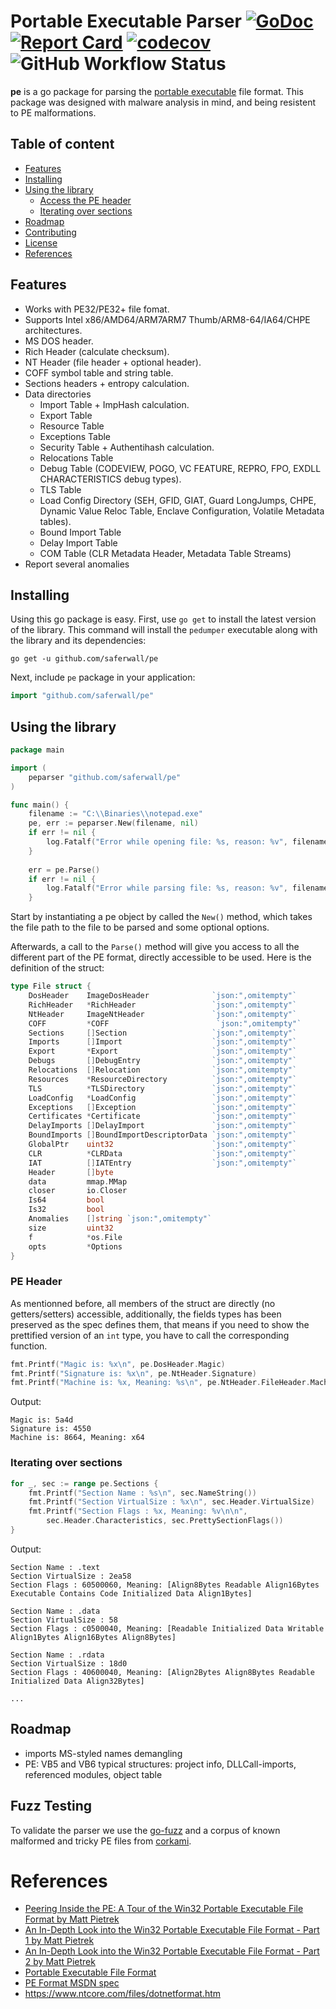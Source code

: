 # Portable Executable Parser [![GoDoc](http://godoc.org/github.com/saferwall/pe?status.svg)](https://pkg.go.dev/github.com/saferwall/pe) [![Report Card](https://goreportcard.com/badge/github.com/saferwall/pe)](https://goreportcard.com/report/github.com/saferwall/pe) [![codecov](https://codecov.io/gh/saferwall/pe/branch/main/graph/badge.svg?token=W7WTOUZLRY)](https://codecov.io/gh/saferwall/pe) ![GitHub Workflow Status](https://img.shields.io/github/workflow/status/saferwall/pe/Build%20&%20Test)

**pe** is a go package for parsing the [portable executable](https://docs.microsoft.com/en-us/windows/win32/debug/pe-format) file format. This package was designed with malware analysis in mind, and being resistent to PE malformations.

## Table of content

- [Features](#features)
- [Installing](#installing)
- [Using the library](#using-the-library)
    - [Access the PE header](#pe-header)
    - [Iterating over sections](#iterating-over-sections)
- [Roadmap](#roadmap)
- [Contributing](#contributing)
- [License](#license)
- [References](#references)

## Features

- Works with PE32/PE32+ file fomat.
- Supports Intel x86/AMD64/ARM7ARM7 Thumb/ARM8-64/IA64/CHPE architectures.
- MS DOS header.
- Rich Header (calculate checksum).
- NT Header (file header + optional header).
- COFF symbol table and string table.
- Sections headers + entropy calculation. 
- Data directories
    - Import Table + ImpHash calculation.
    - Export Table
    - Resource Table
    - Exceptions Table
    - Security Table + Authentihash calculation.
    - Relocations Table
    - Debug Table (CODEVIEW, POGO, VC FEATURE, REPRO, FPO, EXDLL CHARACTERISTICS debug types).
    - TLS Table
    - Load Config Directory (SEH, GFID, GIAT, Guard LongJumps, CHPE, Dynamic Value Reloc Table, Enclave Configuration, Volatile Metadata tables).
    - Bound Import Table
    - Delay Import Table
    - COM Table (CLR Metadata Header, Metadata Table Streams)
- Report several anomalies

## Installing

Using this go package is easy. First, use `go get` to install the latest version of the library. This command will install the `pedumper` executable along with the library and its dependencies:

    go get -u github.com/saferwall/pe

Next, include `pe` package in your application:

```go
import "github.com/saferwall/pe"
```

## Using the library

```go
package main

import (
	peparser "github.com/saferwall/pe"
)

func main() {
    filename := "C:\\Binaries\\notepad.exe"
    pe, err := peparser.New(filename, nil)
	if err != nil {
		log.Fatalf("Error while opening file: %s, reason: %v", filename, err)
    }
    
    err = pe.Parse()
    if err != nil {
        log.Fatalf("Error while parsing file: %s, reason: %v", filename, err)
    }
```

Start by instantiating a pe object by called the `New()` method, which takes the file path to the file to be parsed and some optional options.

Afterwards, a call to the `Parse()` method will give you access to all the different part of the PE format, directly accessible to be used. Here is the definition of the struct:

```go
type File struct {
	DosHeader    ImageDosHeader              `json:",omitempty"`
	RichHeader   *RichHeader                 `json:",omitempty"`
	NtHeader     ImageNtHeader               `json:",omitempty"`
	COFF         *COFF                        `json:",omitempty"`
	Sections     []Section                   `json:",omitempty"`
	Imports      []Import                    `json:",omitempty"`
	Export       *Export                     `json:",omitempty"`
	Debugs       []DebugEntry                `json:",omitempty"`
	Relocations  []Relocation                `json:",omitempty"`
	Resources    *ResourceDirectory          `json:",omitempty"`
	TLS          *TLSDirectory               `json:",omitempty"`
	LoadConfig   *LoadConfig                 `json:",omitempty"`
	Exceptions   []Exception                 `json:",omitempty"`
	Certificates *Certificate                `json:",omitempty"`
	DelayImports []DelayImport               `json:",omitempty"`
	BoundImports []BoundImportDescriptorData `json:",omitempty"`
	GlobalPtr    uint32                      `json:",omitempty"`
	CLR          *CLRData                    `json:",omitempty"`
	IAT          []IATEntry                  `json:",omitempty"`
	Header       []byte
	data         mmap.MMap
	closer       io.Closer
	Is64         bool
	Is32         bool
	Anomalies    []string `json:",omitempty"`
	size         uint32
	f            *os.File
	opts         *Options
}
```

### PE Header

As mentionned before, all members of the struct are directly (no getters/setters) accessible, additionally, the fields types has been preserved as the spec defines them, that means if you need to show the prettified version of an `int` type, you have to call the corresponding function.

```go
fmt.Printf("Magic is: %x\n", pe.DosHeader.Magic)
fmt.Printf("Signature is: %x\n", pe.NtHeader.Signature)
fmt.Printf("Machine is: %x, Meaning: %s\n", pe.NtHeader.FileHeader.Machine, pe.PrettyMachineType())
```

Output:

```
Magic is: 5a4d
Signature is: 4550
Machine is: 8664, Meaning: x64
```

### Iterating over sections

```go
for _, sec := range pe.Sections {
    fmt.Printf("Section Name : %s\n", sec.NameString())
    fmt.Printf("Section VirtualSize : %x\n", sec.Header.VirtualSize)
    fmt.Printf("Section Flags : %x, Meaning: %v\n\n",
        sec.Header.Characteristics, sec.PrettySectionFlags())
}
```

Output:

```
Section Name : .text
Section VirtualSize : 2ea58
Section Flags : 60500060, Meaning: [Align8Bytes Readable Align16Bytes Executable Contains Code Initialized Data Align1Bytes]

Section Name : .data
Section VirtualSize : 58
Section Flags : c0500040, Meaning: [Readable Initialized Data Writable Align1Bytes Align16Bytes Align8Bytes]

Section Name : .rdata
Section VirtualSize : 18d0
Section Flags : 40600040, Meaning: [Align2Bytes Align8Bytes Readable Initialized Data Align32Bytes]

...
```

## Roadmap

- imports MS-styled names demangling
- PE: VB5 and VB6 typical structures: project info, DLLCall-imports, referenced modules, object table

## Fuzz Testing

To validate the parser we use the [go-fuzz](https://github.com/dvyukov/go-fuzz) and a corpus of known malformed and tricky PE files from [corkami](https://github.com/corkami/pocs/tree/master/PE).

# References

- [Peering Inside the PE: A Tour of the Win32 Portable Executable File Format by Matt Pietrek](http://bytepointer.com/resources/pietrek_peering_inside_pe.htm)
- [An In-Depth Look into the Win32 Portable Executable File Format - Part 1 by Matt Pietrek](http://www.delphibasics.info/home/delphibasicsarticles/anin-depthlookintothewin32portableexecutablefileformat-part1)
- [An In-Depth Look into the Win32 Portable Executable File Format - Part 2 by Matt Pietrek](http://www.delphibasics.info/home/delphibasicsarticles/anin-depthlookintothewin32portableexecutablefileformat-part2)
- [Portable Executable File Format](https://blog.kowalczyk.info/articles/pefileformat.html)
- [PE Format MSDN spec](https://docs.microsoft.com/en-us/windows/win32/debug/pe-format)
- https://www.ntcore.com/files/dotnetformat.htm
